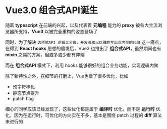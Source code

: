 # Vue3.0 组合式API诞生

随着 **typescript** 在前端的兴起，以及代表着 **元编程** 能力的 **proxy** 被各大主流浏览器所支持，**Vue3** 以被完全重构的姿态登场了

同时，为了解决 ```选项式API 逻辑太分散，开发者难以优雅的写出高内聚的代码``` 这一痛点，在得到 **React hooks** 思想的启发后，Vue3 也推出了 **组合式API**，虽然期间也有 **mixin** 之类的方案，但或多或少都有弊端

而在 **组合式API** 模式下，利用 hooks 能够很好的组合业务功能，实现逻辑内聚

除了新特性之外，在细节的打磨上，Vue也做了很多优化，比如

- 预字符串化
- 静态节点提升
- patch flag

细心的同学应该已经发现了，这些优化都是属于 **编译时** 优化，而不是 **运行时** 优化，因为在运行时，可优化的方向实在不多，基本是围绕 patch 过程的 **diff** 算法来进行的